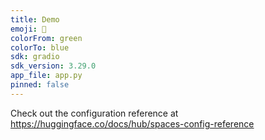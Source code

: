 ```yaml
---
title: Demo
emoji: 🐨
colorFrom: green
colorTo: blue
sdk: gradio
sdk_version: 3.29.0
app_file: app.py
pinned: false
---
```


Check out the configuration reference at https://huggingface.co/docs/hub/spaces-config-reference
